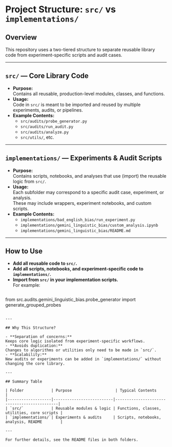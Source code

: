 # Project Structure: `src/` vs `implementations/`

## Overview

This repository uses a two-tiered structure to separate reusable library code from experiment-specific scripts and audit cases.

---

## `src/` — Core Library Code

- **Purpose:**  
  Contains all reusable, production-level modules, classes, and functions.
- **Usage:**  
  Code in `src/` is meant to be imported and reused by multiple experiments, audits, or pipelines.
- **Example Contents:**
  - `src/audits/probe_generator.py`
  - `src/audits/run_audit.py`
  - `src/audits/analyze.py`
  - `src/utils/`, etc.

---

## `implementations/` — Experiments & Audit Scripts

- **Purpose:**  
  Contains scripts, notebooks, and analyses that use (import) the reusable logic from `src/`.
- **Usage:**  
  Each subfolder may correspond to a specific audit case, experiment, or analysis.  
  These may include wrappers, experiment notebooks, and custom scripts.
- **Example Contents:**
  - `implementations/bad_english_bias/run_experiment.py`
  - `implementations/gemini_linguistic_bias/custom_analysis.ipynb`
  - `implementations/gemini_linguistic_bias/README.md`

---

## How to Use

- **Add all reusable code to `src/`.**
- **Add all scripts, notebooks, and experiment-specific code to `implementations/`.**
- **Import from `src/` in your implementation scripts.**  
  For example:
  ```python
from src.audits.gemini_linguistic_bias.probe_generator import generate_grouped_probes
  ```

---

## Why This Structure?

- **Separation of concerns:**  
  Keeps core logic isolated from experiment-specific workflows.
- **Avoids duplication:**  
  Changes to algorithms or utilities only need to be made in `src/`.
- **Scalability:**  
  New audits or experiments can be added in `implementations/` without changing the core library.

---

## Summary Table

| Folder            | Purpose                   | Typical Contents                            |
|-------------------|--------------------------|---------------------------------------------|
| `src/`            | Reusable modules & logic | Functions, classes, utilities, core scripts |
| `implementations/`| Experiments & audits     | Scripts, notebooks, analysis, README        |

---

For further details, see the README files in both folders.